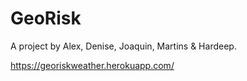 # GeoRisk

A project by Alex, Denise, Joaquin, Martins & Hardeep.

https://georiskweather.herokuapp.com/
